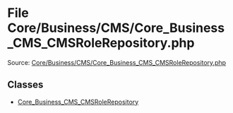 File Core/Business/CMS/Core_Business_CMS_CMSRoleRepository.php
=========

Source: [Core/Business/CMS/Core_Business_CMS_CMSRoleRepository.php](https://github.com/PrestaShop/PrestaShop/blob/1.6.1.2/Core/Business/CMS/Core_Business_CMS_CMSRoleRepository.php)


Classes
-------

* [Core_Business_CMS_CMSRoleRepository](class.Core_Business_CMS_CMSRoleRepository.md)


